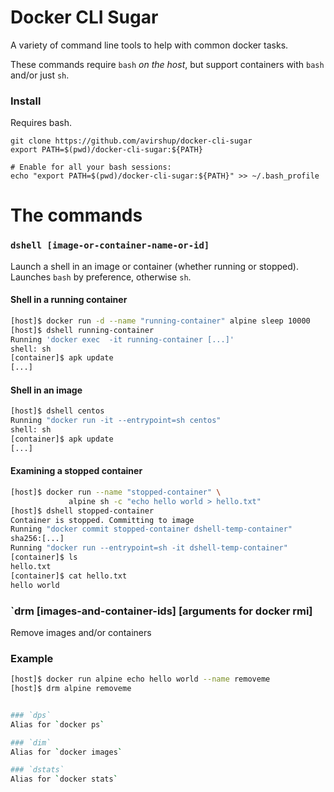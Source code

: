 # Docker CLI Sugar

A variety of command line tools to help with common docker tasks.

These commands require `bash` _on the host_, but support containers with `bash` and/or just `sh`.

### Install
Requires bash.
```
git clone https://github.com/avirshup/docker-cli-sugar
export PATH=$(pwd)/docker-cli-sugar:${PATH}

# Enable for all your bash sessions:
echo "export PATH=$(pwd)/docker-cli-sugar:${PATH}" >> ~/.bash_profile
```


# The commands

### `dshell [image-or-container-name-or-id]`

Launch a shell in an image or container (whether running or stopped). Launches `bash` by preference, otherwise `sh`.

#### Shell in a running container
```bash
[host]$ docker run -d --name "running-container" alpine sleep 10000
[host]$ dshell running-container
Running 'docker exec  -it running-container [...]'
shell: sh
[container]$ apk update
[...]
```

#### Shell in an image
```bash
[host]$ dshell centos
Running "docker run -it --entrypoint=sh centos"
shell: sh
[container]$ apk update
[...]
```

#### Examining a stopped container

```bash
[host]$ docker run --name "stopped-container" \
             alpine sh -c "echo hello world > hello.txt"
[host]$ dshell stopped-container
Container is stopped. Committing to image
Running "docker commit stopped-container dshell-temp-container"
sha256:[...]
Running "docker run --entrypoint=sh -it dshell-temp-container"
[container]$ ls
hello.txt
[container]$ cat hello.txt
hello world
```

### `drm [images-and-container-ids] [arguments for docker rmi]
Remove images and/or containers

### Example
```bash
[host]$ docker run alpine echo hello world --name removeme
[host]$ drm alpine removeme


### `dps`
Alias for `docker ps`

### `dim`
Alias for `docker images`

### `dstats`
Alias for `docker stats`
